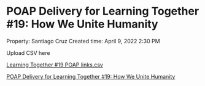 # POAP Delivery for Learning Together #19: How We Unite Humanity

Property: Santiago Cruz 
Created time: April 9, 2022 2:30 PM

Upload CSV here

[Learning Together #19 POAP links.csv](POAP%20Delivery%20for%20Learning%20Together%20#19%20How%20We%20Uni%209753cc5803e647b0961b23ec2f256406/Learning_Together_19_POAP_links.csv)

[POAP Delivery for Learning Together #19: How We Unite Humanity](POAP%20Delivery%20for%20Learning%20Together%20#19%20How%20We%20Uni%209753cc5803e647b0961b23ec2f256406/POAP%20Delivery%20for%20Learning%20Together%20#19%20How%20We%20Uni%2005312fff342a4c288f586054d5206223.csv)